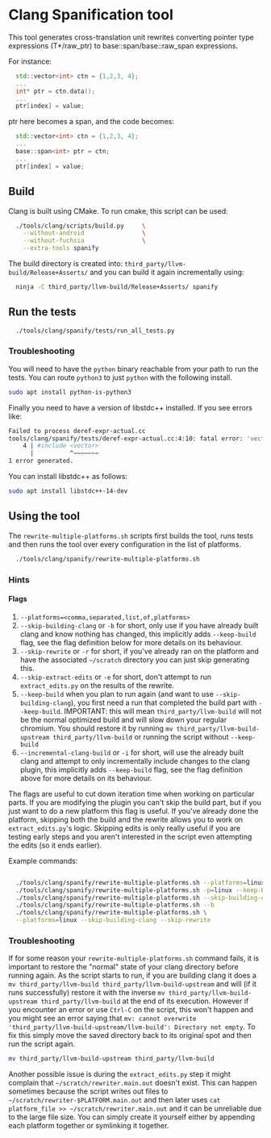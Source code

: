 # Clang Spanification tool

This tool generates cross-translation unit rewrites converting pointer type expressions (T*/raw_ptr<T>) to base::span<T>/base::raw_span<T> expressions.

For instance:
```cpp
  std::vector<int> ctn = {1,2,3, 4};
  ...
  int* ptr = ctn.data();
  ...
  ptr[index] = value;
```
ptr here becomes a span, and the code becomes:

```cpp
  std::vector<int> ctn = {1,2,3, 4};
  ...
  base::span<int> ptr = ctn;
  ...
  ptr[index] = value;
```

## Build

Clang is built using CMake. To run cmake, this script can be used:
```bash
  ./tools/clang/scripts/build.py     \
    --without-android                \
    --without-fuchsia                \
    --extra-tools spanify
```

The build directory is created into: `third_party/llvm-build/Release+Asserts/`
and you can build it again incrementally using:
```bash
  ninja -C third_party/llvm-build/Release+Asserts/ spanify
```


## Run the tests

```bash
  ./tools/clang/spanify/tests/run_all_tests.py
```

### Troubleshooting

You will need to have the `python` binary reachable from your path to run the
tests. You can route `python3` to just `python` with the following install.

```bash
sudo apt install python-is-python3
```

Finally you need to have a version of libstdc++ installed. If you see errors
like:
```bash
Failed to process deref-expr-actual.cc
tools/clang/spanify/tests/deref-expr-actual.cc:4:10: fatal error: 'vector' file not found
    4 | #include <vector>
      |          ^~~~~~~~
1 error generated.
```

You can install libstdc++ as follows:
```bash
sudo apt install libstdc++-14-dev
```

## Using the tool

The `rewrite-multiple-platforms.sh` scripts first builds the tool, runs tests
and then runs the tool over every configuration in the list of platforms.

```bash
  ./tools/clang/spanify/rewrite-multiple-platforms.sh
```

### Hints

#### Flags

1. `--platforms=<comma,separated,list,of,platforms>`
2. `--skip-building-clang` or `-b` for short, only use if you have already built
   clang and know nothing has changed, this implicitly adds `--keep-build` flag,
   see the flag definition below for more details on its behaviour.
3. `--skip-rewrite` or `-r` for short, if you've already ran on the platform and
   have the associated `~/scratch` directory you can just skip generating this.
4. `--skip-extract-edits` or `-e` for short, don't attempt to run
   `extract_edits.py` on the results of the rewrite.
5. `--keep-build` when you plan to run again (and want to use
   `--skip-building-clang`), you first need a run that completed the build part
   with `--keep-build`. IMPORTANT: this will mean `third_party/llvm-build` will
   not be the normal optimized build and will slow down your regular chromium.
   You should restore it by running
   `mv third_party/llvm-build-upstream third_party/llvm-build` or running the
   script without `--keep-build`
6. `--incremental-clang-build` or `-i` for short, will use the already built
   clang and attempt to only incrementally include changes to the clang plugin,
   this implicitly adds `--keep-build` flag, see the flag definition above for
   more details on its behaviour.

The flags are useful to cut down iteration time when working on particular
parts. If you are modifying the plugin you can't skip the build part, but if you
just want to do a new platform this flag is useful. If you've already done the
platform, skipping both the build and the rewrite allows you to work on
`extract_edits.py`'s logic. Skipping edits is only really useful if you are
testing early steps and you aren't interested in the script even attempting the
edits (so it ends earlier).

Example commands:

```bash

  ./tools/clang/spanify/rewrite-multiple-platforms.sh --platforms=linux
  ./tools/clang/spanify/rewrite-multiple-platforms.sh -p=linux --keep-build
  ./tools/clang/spanify/rewrite-multiple-platforms.sh --skip-building-clang
  ./tools/clang/spanify/rewrite-multiple-platforms.sh --b
  ./tools/clang/spanify/rewrite-multiple-platforms.sh \
  --platforms=linux --skip-building-clang --skip-rewrite
```

### Troubleshooting

If for some reason your `rewrite-multiple-platforms.sh` command fails, it is
important to restore the "normal" state of your clang directory before running
again. As the script starts to run, if you are building clang it does a
`mv third_party/llvm-build third_party/llvm-build-upstream` and will (if it runs
successfully) restore it with the inverse
`mv third_party/llvm-build-upstream third_party/llvm-build` at the end of its
execution. However if you encounter an error or use `Ctrl-C` on the script, this
won't happen and you might see an error saying that
`mv: cannot overwrite 'third_party/llvm-build-upstream/llvm-build': Directory not empty`.
To fix this simply move the saved directory back to its original spot and then
run the script again.

```bash
mv third_party/llvm-build-upstream third_party/llvm-build
```

Another possible issue is during the `extract_edits.py` step it might complain
that `~/scratch/rewriter.main.out` doesn't exist. This can happen sometimes
because the script writes out files to `~/scratch/rewriter-$PLATFORM.main.out`
and then later uses `cat platform_file >> ~/scratch/rewriter.main.out` and it
can be unreliable due to the large file size. You can simply create it yourself
either by appending each platform together or symlinking it together.
